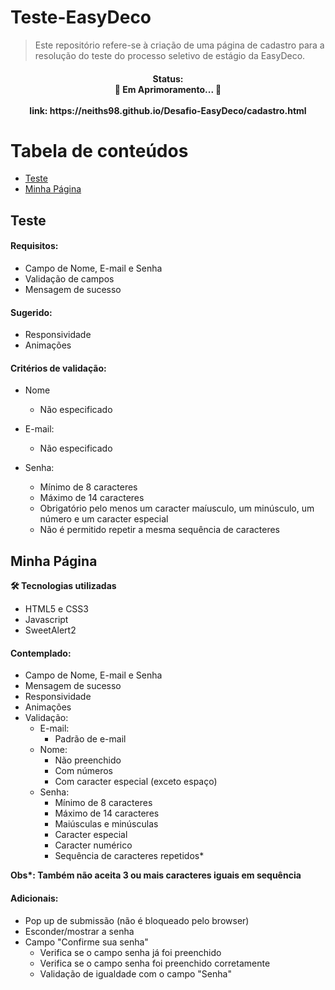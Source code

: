 # Teste-EasyDeco

>Este repositório refere-se à criação de uma página de cadastro para a resolução do teste do processo seletivo de estágio da EasyDeco.

<h4 align="center"> 
  Status: </br>
🎯  Em Aprimoramento... 🎯  <br/> <br/>
	link: https://neiths98.github.io/Desafio-EasyDeco/cadastro.html
</h4>

# Tabela de conteúdos
<!--ts-->
   * [Teste](#teste)
   * [Minha Página](#minha-página)
<!--te-->

## Teste

#### Requisitos:
  - Campo de Nome, E-mail e Senha
  - Validação de campos
  - Mensagem de sucesso
  
#### Sugerido:
  - Responsividade
  - Animações

#### Critérios de validação:
  - Nome
  	- Não especificado
		
  - E-mail:
    - Não especificado
    
 - Senha:
    - Mínimo de 8 caracteres
    - Máximo de 14 caracteres
    - Obrigatório pelo menos um caracter maíusculo, um minúsculo, um número e um caracter especial
    - Não é permitido repetir a mesma sequência de caracteres
    

## Minha Página

**🛠 Tecnologias utilizadas**

- HTML5 e CSS3
- Javascript
- SweetAlert2

#### Contemplado:
  - Campo de Nome, E-mail e Senha
  - Mensagem de sucesso
  - Responsividade
  - Animações
  - Validação:
  	- E-mail:
		- Padrão de e-mail
	- Nome:
		- Não preenchido
		- Com números
		- Com caracter especial (exceto espaço)
	- Senha:
		- Mínimo de 8 caracteres
		- Máximo de 14 caracteres
		- Maiúsculas e minúsculas
		- Caracter especial
		- Caracter numérico
		- Sequência de caracteres repetidos*
		
**Obs\*: Também não aceita 3 ou mais caracteres iguais em sequência**
		
      
#### Adicionais:
  - Pop up de submissão (não é bloqueado pelo browser)
  - Esconder/mostrar a senha
  - Campo "Confirme sua senha"
  	- Verifica se o campo senha já foi preenchido
	- Verifica se o campo senha foi preenchido corretamente
  	- Validação de igualdade com o campo "Senha"
  

  
  
  

